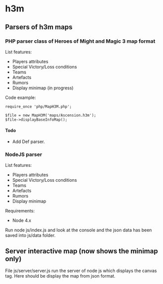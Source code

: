 # h3m

## Parsers of h3m maps

### PHP parser class of Heroes of Might and Magic 3 map format

List features:

  - Players attributes
  - Special Victory/Loss conditions
  - Teams
  - Artefacts
  - Rumors
  - Display minimap (in progress)

Code example:

    require_once 'php/MapH3M.php';

    $file = new MapH3M('maps/Ascension.h3m');
    $file->displayBaseInfoMap();

#### Todo

  - Add Def parser.

### NodeJS parser

List features:

  - Players attributes
  - Special Victory/Loss conditions
  - Teams
  - Artefacts
  - Rumors
  - Display minimap

Requirements:

  - Node 4.x

Run   node js/index.js   and look at the console and the json data has been saved into  js/data  folder.

## Server interactive map (now shows the minimap only)

File  js/server/server.js  run the server of node js which displays the canvas tag. Here should be display the map from json format.
